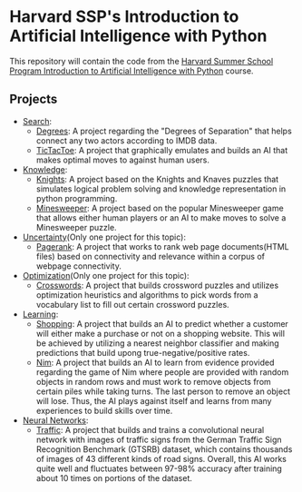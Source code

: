 # Harvard SSP's Introduction to Artificial Intelligence with Python
This repository will contain the code from the [Harvard Summer School Program Introduction to Artificial Intelligence with Python](https://cs50.harvard.edu/summer/ai/2021/#optimization) course.

## Projects
  - [Search](https://github.com/Aryan-Sajith/Harvard_SSP_AI_Python/tree/main/Search):
    - [Degrees](https://github.com/Aryan-Sajith/Harvard_SSP_AI_Python/tree/main/Search/degrees): A project regarding the "Degrees of Separation" that helps connect any two actors according to IMDB data.
    - [TicTacToe](https://github.com/Aryan-Sajith/Harvard_SSP_AI_Python/tree/main/Search/tictactoe): A project that graphically emulates and builds an AI that makes optimal moves to against human users.
  - [Knowledge](https://github.com/Aryan-Sajith/Harvard_SSP_AI_Python/tree/main/Knowledge):
    - [Knights](https://github.com/Aryan-Sajith/Harvard_SSP_AI_Python/tree/main/Knowledge/knights): A project based on the Knights and Knaves puzzles that simulates logical problem solving and knowledge representation in python programming.
    - [Minesweeper](https://github.com/Aryan-Sajith/Harvard_SSP_AI_Python/tree/main/Knowledge/minesweeper): A project based on the popular Minesweeper game that allows either human players or an AI to make moves to solve a Minesweeper puzzle.
  - [Uncertainty](https://github.com/Aryan-Sajith/Harvard_SSP_AI_Python/tree/main/Uncertainty/pagerank)(Only one project for this  topic):
    - [Pagerank](https://github.com/Aryan-Sajith/Harvard_SSP_AI_Python/tree/main/Uncertainty/pagerank): A project that works to rank web page documents(HTML files) based on connectivity and relevance within a corpus of webpage connectivity.
  - [Optimization](https://github.com/Aryan-Sajith/Harvard_SSP_AI_Python/tree/main/Optimization/crossword)(Only one project for this topic):
    - [Crosswords](https://github.com/Aryan-Sajith/Harvard_SSP_AI_Python/tree/main/Optimization/crossword): A project that builds crossword puzzles and utilizes optimization heuristics and algorithms to pick words from a vocabulary list to fill out certain crossword puzzles.
  - [Learning](https://github.com/Aryan-Sajith/Harvard_SSP_AI_Python/tree/main/Learning):
    - [Shopping](https://github.com/Aryan-Sajith/Harvard_SSP_AI_Python/tree/main/Learning/shopping): A project that builds an AI to predict whether a customer will either make a purchase or not on a shopping website. This will be achieved by utilizing a nearest neighbor classifier and making predictions that build upong true-negative/positive rates.
    - [Nim](https://github.com/Aryan-Sajith/Harvard_SSP_AI_Python/tree/main/Learning/nim): A project that builds an AI to learn from evidence provided regarding the game of Nim where people are provided with random objects in random rows and must work to remove objects from certain piles while taking turns. The last person to remove an object will lose. Thus, the AI plays against itself and learns from many experiences to build skills over time.
  - [Neural Networks](https://github.com/Aryan-Sajith/Harvard_SSP_AI_Python/tree/main/Neural%20Networks/traffic):
    - [Traffic](https://github.com/Aryan-Sajith/Harvard_SSP_AI_Python/blob/main/Neural%20Networks/traffic/traffic.py): A project that builds and trains a convolutional neural network with images of traffic signs from the German Traffic Sign Recognition Benchmark (GTSRB) dataset, which contains thousands of images of 43 different kinds of road signs. Overall, this AI works quite well and fluctuates between 97-98% accuracy after training about 10 times on portions of the dataset.
